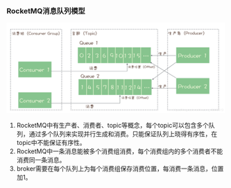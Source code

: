 ### RocketMQ消息队列模型

![消息队列模型](image/消息队列模型.png)

1. RocketMQ中有生产者、消费者、topic等概念，每个topic可以包含多个队列，通过多个队列来实现并行生成和消费。只能保证队列上晓得有序性，在topic中不能保证有序性。
2. RocketMQ中一条消息能被多个消费组消费，每个消费组内的多个消费者不能消费同一条消息。
3. broker需要在每个队列上为每个消费组保存消费位置，每消费一条消息，位置加1。

